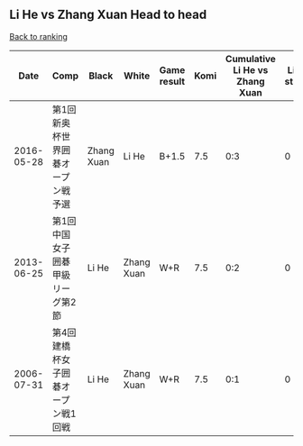 ## Li He vs Zhang Xuan Head to head

[Back to ranking](../../index.md)




| **Date** | **Comp** | **Black** | **White** | **Game result** | **Komi** | **Cumulative Li He vs Zhang Xuan** | **Li He streak** | **Zhang Xuan streak** | 
| --- | --- | --- | --- | --- | --- | --- | --- | --- |
| 2016-05-28 | 第1回新奥杯世界囲碁オープン戦予選 | Zhang Xuan | Li He | B+1.5 | 7.5 | 0:3 | 0 | 3 | 
| 2013-06-25 | 第1回中国女子囲碁甲級リーグ第2節 | Li He | Zhang Xuan | W+R | 7.5 | 0:2 | 0 | 2 | 
| 2006-07-31 | 第4回建橋杯女子囲碁オープン戦1回戦 | Li He | Zhang Xuan | W+R | 7.5 | 0:1 | 0 | 1 |




